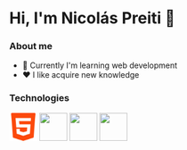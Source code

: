 # Hi, I'm Nicolás Preiti 👋

### About me
- :rocket: Currently I'm learning web development
- :heart: I like acquire new knowledge

### Technologies
<div>
  <img style="width: 50px; height: 50px; object-fit: cover;" src="https://raw.githubusercontent.com/NicolasPreiti/NicolasPreiti/main/html-5.png" />
  <img style="width: 50px; height: 50px; object-fit: cover;" src="https://upload.wikimedia.org/wikipedia/commons/thumb/9/99/Unofficial_JavaScript_logo_2.svg/800px-  Unofficial_JavaScript_logo_2.svg.png" />
  <img style="width: 50px; height: 50px; object-fit: cover;" src="https://iconape.com/wp-content/png_logo_vector/nodejs-icon.png" />
  <img style="width: 50px; height: 50px; object-fit: cover;" src="https://upload.wikimedia.org/wikipedia/commons/thumb/a/a7/React-icon.svg/2300px-React-icon.svg.png" />
</div>
